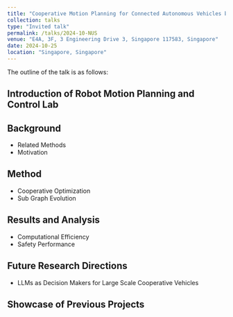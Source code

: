 ```yaml
---
title: "Cooperative Motion Planning for Connected Autonomous Vehicles based on Parallel Optimization and LLMs"
collection: talks
type: "Invited talk"
permalink: /talks/2024-10-NUS
venue: "E4A, 3F, 3 Engineering Drive 3, Singapore 117583, Singapore"
date: 2024-10-25
location: "Singapore, Singapore"
---
```


The outline of the talk is as follows:
## Introduction of Robot Motion Planning and Control Lab
## Background
- Related Methods
- Motivation
## Method
- Cooperative Optimization
- Sub Graph Evolution
## Results and Analysis
- Computational Efficiency
- Safety Performance
## Future Research Directions
- LLMs as Decision Makers for Large Scale Cooperative Vehicles
## Showcase of Previous Projects
